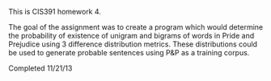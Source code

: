 This is CIS391 homework 4.

The goal of the assignment was to create a program which would determine the
probability of existence of unigram and bigrams of words in Pride and Prejudice
using 3 difference distribution metrics. These distributions could be used to
generate probable sentences using P&P as a training corpus.

Completed 11/21/13

